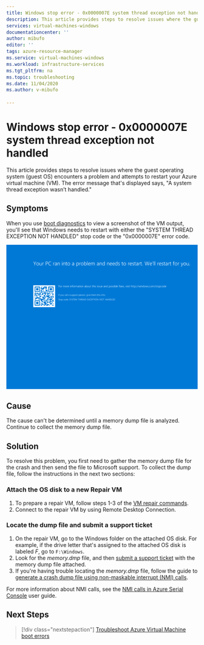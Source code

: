 ```yaml
---
title: Windows stop error - 0x0000007E system thread exception not handled
description: This article provides steps to resolve issues where the guest OS encounters a problem and wishes to restart your Azure VM. The message will state that "A system thread exception wasn’t handled".
services: virtual-machines-windows
documentationcenter: ''
author: mibufo
editor: ''
tags: azure-resource-manager
ms.service: virtual-machines-windows
ms.workload: infrastructure-services
ms.tgt_pltfrm: na
ms.topic: troubleshooting
ms.date: 11/04/2020
ms.author: v-mibufo

---
```


# Windows stop error - 0x0000007E system thread exception not handled

This article provides steps to resolve issues where the guest operating system (guest OS) encounters a problem and attempts to restart your Azure virtual machine (VM). The error message that's displayed says, "A system thread exception wasn’t handled."

## Symptoms

When you use [boot diagnostics](./boot-diagnostics.md) to view a screenshot of the VM output, you'll see that Windows needs to restart with either the "SYSTEM THREAD EXCEPTION NOT HANDLED" stop code or the "0x0000007E" error code.

![Screenshot showing Windows stuck during boot with a “Your PC ran into a problem and needs to restart. We’ll restart for you.” error message and a “SYSTEM THREAD EXCEPTION NOT HANDLED” stop code.](media/windows-stop-error-system-thread-exception-not-handled/windows-stop-error-system-thread-exception-not-handled-1.png)

## Cause

The cause can't be determined until a memory dump file is analyzed. Continue to collect the memory dump file.

## Solution

To resolve this problem, you first need to gather the memory dump file for the crash and then send the file to Microsoft support. To collect the dump file, follow the instructions in the next two sections:

### Attach the OS disk to a new Repair VM

1. To prepare a repair VM, follow steps 1-3 of the [VM repair commands](./repair-windows-vm-using-azure-virtual-machine-repair-commands.md).
1. Connect to the repair VM by using Remote Desktop Connection.

### Locate the dump file and submit a support ticket

1. On the repair VM, go to the Windows folder on the attached OS disk. For example, if the drive letter that's assigned to the attached OS disk is labeled *F*, go to `F:\Windows`.
1. Look for the *memory.dmp* file, and then [submit a support ticket](https://portal.azure.com/?#blade/Microsoft_Azure_Support/HelpAndSupportBlade) with the memory dump file attached.
1. If you're having trouble locating the *memory.dmp* file, follow the guide to [generate a crash dump file using non-maskable interrupt (NMI) calls](/windows/client-management/generate-kernel-or-complete-crash-dump).

For more information about NMI calls, see the [NMI calls in Azure Serial Console](./serial-console-windows.md#use-the-serial-console-for-nmi-calls) user guide.

## Next Steps

> [!div class="nextstepaction"]
> [Troubleshoot Azure Virtual Machine boot errors](./boot-error-troubleshoot.md)